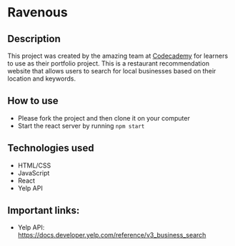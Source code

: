 # Ravenous

## Description

This project was created by the amazing team at [Codecademy](https://www.codecademy.com/learn) for learners to use as their portfolio project. This is a restaurant recommendation website that allows users to search for local businesses based on their location and keywords.

## How to use

- Please fork the project and then clone it on your computer
- Start the react server by running `npm start`

## Technologies used

- HTML/CSS
- JavaScript
- React
- Yelp API

## Important links:

- Yelp API: https://docs.developer.yelp.com/reference/v3_business_search
